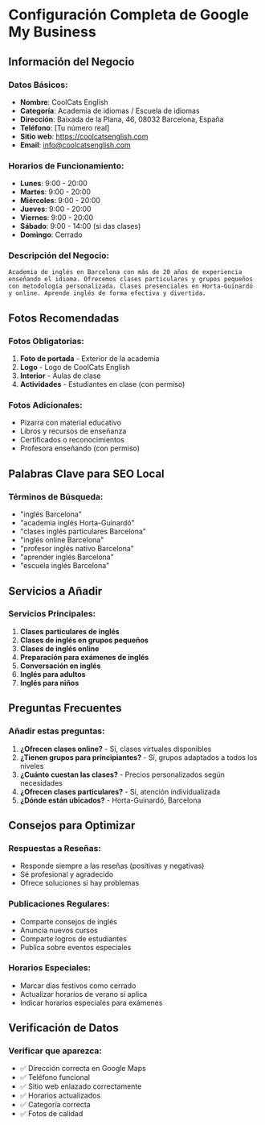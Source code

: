 # Configuración Completa de Google My Business

## Información del Negocio

### Datos Básicos:
- **Nombre**: CoolCats English
- **Categoría**: Academia de idiomas / Escuela de idiomas
- **Dirección**: Baixada de la Plana, 46, 08032 Barcelona, España
- **Teléfono**: [Tu número real]
- **Sitio web**: https://coolcatsenglish.com
- **Email**: info@coolcatsenglish.com

### Horarios de Funcionamiento:
- **Lunes**: 9:00 - 20:00
- **Martes**: 9:00 - 20:00
- **Miércoles**: 9:00 - 20:00
- **Jueves**: 9:00 - 20:00
- **Viernes**: 9:00 - 20:00
- **Sábado**: 9:00 - 14:00 (si das clases)
- **Domingo**: Cerrado

### Descripción del Negocio:
```
Academia de inglés en Barcelona con más de 20 años de experiencia 
enseñando el idioma. Ofrecemos clases particulares y grupos pequeños 
con metodología personalizada. Clases presenciales en Horta-Guinardó 
y online. Aprende inglés de forma efectiva y divertida.
```

## Fotos Recomendadas

### Fotos Obligatorias:
1. **Foto de portada** - Exterior de la academia
2. **Logo** - Logo de CoolCats English
3. **Interior** - Aulas de clase
4. **Actividades** - Estudiantes en clase (con permiso)

### Fotos Adicionales:
- Pizarra con material educativo
- Libros y recursos de enseñanza
- Certificados o reconocimientos
- Profesora enseñando (con permiso)

## Palabras Clave para SEO Local

### Términos de Búsqueda:
- "inglés Barcelona"
- "academia inglés Horta-Guinardó"
- "clases inglés particulares Barcelona"
- "inglés online Barcelona"
- "profesor inglés nativo Barcelona"
- "aprender inglés Barcelona"
- "escuela inglés Barcelona"

## Servicios a Añadir

### Servicios Principales:
1. **Clases particulares de inglés**
2. **Clases de inglés en grupos pequeños**
3. **Clases de inglés online**
4. **Preparación para exámenes de inglés**
5. **Conversación en inglés**
6. **Inglés para adultos**
7. **Inglés para niños**

## Preguntas Frecuentes

### Añadir estas preguntas:
1. **¿Ofrecen clases online?** - Sí, clases virtuales disponibles
2. **¿Tienen grupos para principiantes?** - Sí, grupos adaptados a todos los niveles
3. **¿Cuánto cuestan las clases?** - Precios personalizados según necesidades
4. **¿Ofrecen clases particulares?** - Sí, atención individualizada
5. **¿Dónde están ubicados?** - Horta-Guinardó, Barcelona

## Consejos para Optimizar

### Respuestas a Reseñas:
- Responde siempre a las reseñas (positivas y negativas)
- Sé profesional y agradecido
- Ofrece soluciones si hay problemas

### Publicaciones Regulares:
- Comparte consejos de inglés
- Anuncia nuevos cursos
- Comparte logros de estudiantes
- Publica sobre eventos especiales

### Horarios Especiales:
- Marcar días festivos como cerrado
- Actualizar horarios de verano si aplica
- Indicar horarios especiales para exámenes

## Verificación de Datos

### Verificar que aparezca:
- ✅ Dirección correcta en Google Maps
- ✅ Teléfono funcional
- ✅ Sitio web enlazado correctamente
- ✅ Horarios actualizados
- ✅ Categoría correcta
- ✅ Fotos de calidad 